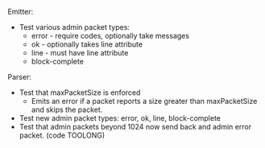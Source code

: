 Emitter:

* Test various admin packet types:
  * error - require codes, optionally take messages
  * ok - optionally takes line attribute
  * line - must have line attribute
  * block-complete

Parser:

* Test that maxPacketSize is enforced
  * Emits an error if a packet reports a size greater than maxPacketSize and skips the packet.
* Test new admin packet types: error, ok, line, block-complete
* Test that admin packets beyond 1024 now send back and admin error packet. (code TOOLONG)
